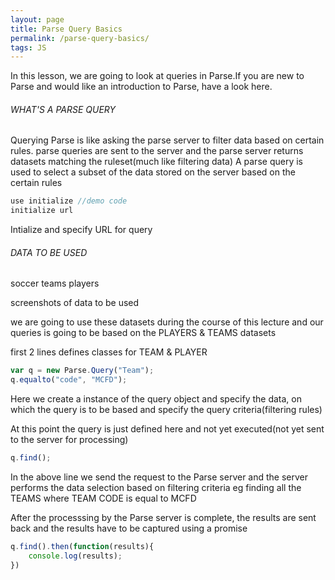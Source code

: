 ```yaml
---
layout: page
title: Parse Query Basics
permalink: /parse-query-basics/
tags: JS
---
```

In this lesson, we are going to look at queries in Parse.If you are new to Parse and would like an introduction to Parse,  have a look here.

###### WHAT'S A PARSE QUERY
Querying Parse is like asking the parse server to filter data based on certain rules.
parse queries are sent to the server and the parse server returns datasets matching the ruleset(much like filtering data)
A parse query is used to select a subset of the data stored on the server based on the certain rules


``` javascript
use initialize //demo code
initialize url
``` 
Intialize and specify URL for query

###### DATA TO BE USED 

soccer teams
players

screenshots of data to be used


we are going to use these datasets during the course of this lecture
and  our queries is going to be based on the PLAYERS & TEAMS datasets


first 2 lines defines classes for TEAM & PLAYER
``` javascript
var q = new Parse.Query("Team");
q.equalto("code", "MCFD");
```

Here we create a instance of the query object and specify the data, on which the query is to be based
and specify the query criteria(filtering rules)

At this point the  query is just defined here and not yet executed(not yet sent to the server for processing)

``` javascript
q.find();
```
In the above line we send the request to the Parse server and the server performs the data selection based on filtering criteria eg finding all the TEAMS where TEAM CODE is equal to MCFD

After the processsing by the Parse server is complete, the results are sent back
and the results have to be captured using a promise

``` javascript
q.find().then(function(results){
	console.log(results);
})
``` 


